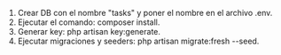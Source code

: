1. Crear DB con el nombre "tasks" y poner el nombre en el archivo .env.
2. Ejecutar el comando: composer install.
3. Generar key: php artisan key:generate.
4. Ejecutar migraciones y seeders: php artisan migrate:fresh --seed.
